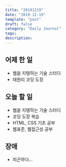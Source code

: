```yaml
---
title: "20191219"
date: "2019-12-19"
template: "post"
draft: false
category: "Daily Journal"
tags:
description:
---
```



## 어제 한 일

* 웹을 지탱하는 기술 스터디
* 태원리 코딩 도장

## 오늘 할 일

* 웹을 지탱하는 기술 스터디
* 코딩 도장 복습
* HTML, CSS 기초 공부
* 웹표준, 웹접근성 공부

## 장애

* 피곤하다...
